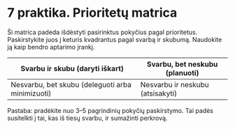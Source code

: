 # 7 praktika. Prioritetų matrica

Ši matrica padeda išdėstyti pasirinktus pokyčius pagal prioritetus. Paskirstykite juos į keturis kvadrantus pagal svarbą ir skubumą. Naudokite ją kaip bendro aptarimo įrankį.

| Svarbu ir skubu (daryti iškart)                    | Svarbu, bet neskubu (planuoti)        |
|---------------------------------------------------|--------------------------------------|
| Nesvarbu, bet skubu (deleguoti arba minimizuoti)  | Nesvarbu ir neskubu (atsisakyti)      |

Pastaba: pradėkite nuo 3–5 pagrindinių pokyčių paskirstymo. Tai padės susitelkti į tai, kas iš tiesų svarbu, ir sumažinti perkrovą.
